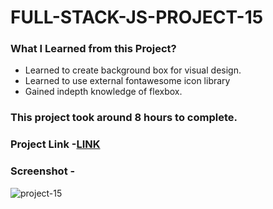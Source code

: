 # FULL-STACK-JS-PROJECT-15
### What I Learned from this Project?
* Learned to create background box for visual design.
* Learned to use external fontawesome icon library
* Gained indepth knowledge of flexbox.
### This project took around 8 hours to complete.
### Project Link -[LINK](https://bagaltanaji.github.io/FULL-STACK-JS-PROJECT-15/)
### Screenshot -
![project-15](https://user-images.githubusercontent.com/113286299/195875724-c5c122bc-d66e-4226-98d5-16980db3e567.png)
